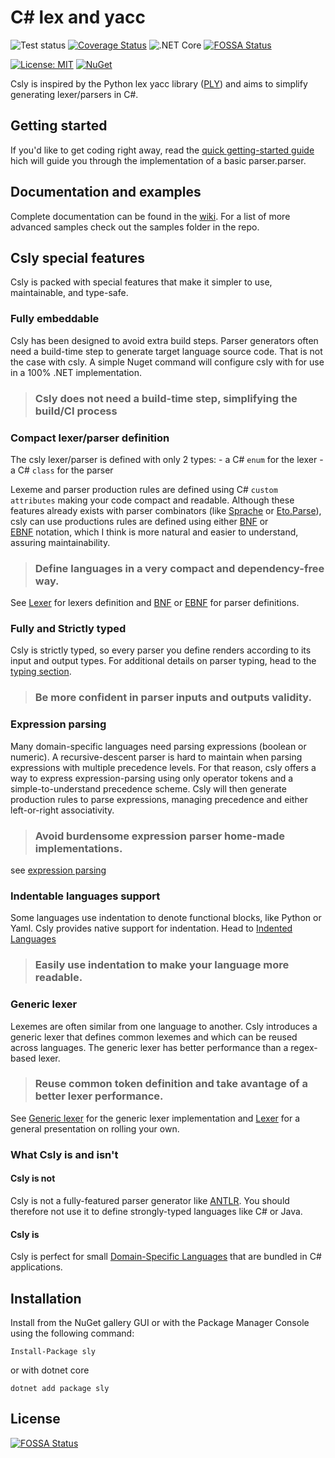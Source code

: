 # C# lex and yacc #


![Test status](http://teststatusbadge.azurewebsites.net/api/status/mmaitre314/securestringcodegen)
[![Coverage Status](https://coveralls.io/repos/github/b3b00/csly/badge.svg?branch=dev&service=github)](https://coveralls.io/github/b3b00/csly?branch=dev)
![.NET Core](https://github.com/b3b00/csly/workflows/.NET%20Core/badge.svg)
[![FOSSA Status](https://app.fossa.io/api/projects/git%2Bgithub.com%2Fb3b00%2Fcsly.svg?type=shield)](https://app.fossa.io/projects/git%2Bgithub.com%2Fb3b00%2Fcsly?ref=badge_shield)


[![License: MIT](https://img.shields.io/badge/License-MIT-blue.svg)](https://github.com/b3b00/sly/blob/dev/LICENSE)
[![NuGet](https://img.shields.io/nuget/v/sly.svg)](https://www.nuget.org/packages/sly)


Csly is inspired by the Python lex yacc library ([PLY](http://www.dabeaz.com/ply/)) and aims
to simplify generating lexer/parsers in C#.

## Getting started ##

If you'd like to get coding right away, read 
the  [quick getting-started guide](https://github.com/b3b00/csly/wiki/getting-started) hich will guide you through the implementation of a basic parser.parser.

## Documentation and examples ## 

Complete documentation can be found in the [wiki](https://github.com/b3b00/csly/wiki). For a list of more advanced 
samples check out the samples folder in the repo.


## Csly special features ##

Csly is packed with special features that make it simpler to use, maintainable, and type-safe.

### Fully embeddable ###

Csly has been designed to avoid extra build steps. Parser generators often need a build-time step 
 to generate target language source code. That is not the case with csly.
 A simple Nuget command will configure csly with for use in a 100% .NET implementation.

>### Csly does not need a build-time step, simplifying the build/CI process

### Compact lexer/parser definition ### 

The csly lexer/parser is defined with only 2 types: 
    - a C# ```enum``` for the lexer
    - a C# ```class``` for the parser

Lexeme and parser production rules are defined using C# ```custom attributes``` making your code compact and readable.
 Although these features already exists with parser combinators (like [Sprache](https://github.com/sprache/Sprache) 
 or [Eto.Parse](https://github.com/picoe/Eto.Parse)), 
 csly can use productions rules are defined using either [BNF](https://github.com/b3b00/csly/wiki/BNF-Parser) or  
 [EBNF](https://github.com/b3b00/csly/wiki/EBNF-Parser)  notation, which I think is more natural and easier to understand, assuring maintainability.


>###  Define languages in a very compact and dependency-free way. 

See [Lexer](https://github.com/b3b00/csly/wiki/Lexer) for lexers definition and [BNF](https://github.com/b3b00/csly/wiki/BNF-Parser) or  [EBNF](https://github.com/b3b00/csly/wiki/EBNF-Parser) for parser definitions.

### Fully and Strictly typed ### 

 Csly is strictly typed, so every parser you define renders according to its input and output types. 
 For additional details on parser typing, head to the [typing section](typing).

>### Be more confident in parser inputs and outputs validity.

### Expression parsing ### 

Many domain-specific languages need parsing expressions (boolean or numeric).
 A recursive-descent parser is hard to maintain when parsing expressions with multiple precedence levels. For that reason, csly offers a way to express expression-parsing using only operator tokens and
 a simple-to-understand precedence scheme.
 Csly will then generate production rules to parse expressions, managing precedence and either left-or-right associativity.

>### Avoid burdensome expression parser home-made implementations.

see [expression parsing](https://github.com/b3b00/csly/wiki/expression-parsing)


### Indentable languages support ###

Some languages use indentation to denote functional blocks, like Python or Yaml.
Csly provides native support for indentation. Head to [Indented Languages](https://github.com/b3b00/csly/wiki/Indented-languages)

>### Easily use indentation to make your language more readable.

### Generic lexer ### 

Lexemes are often similar from one language to another. Csly introduces a generic lexer that defines common lexemes and which can be reused across languages. 
The generic lexer has better performance than a regex-based lexer.

>### Reuse common token definition and take avantage of a better lexer performance.

See [Generic lexer](https://github.com/b3b00/csly/wiki/GenericLexer) for the generic lexer implementation and [Lexer](https://github.com/b3b00/wiki/Lexer) for a general presentation on rolling your own.


### What Csly is and isn't ###

#### Csly is not #### 

Csly is not a fully-featured parser generator like [ANTLR](http://www.antlr.org/).
You should therefore not use it to define strongly-typed languages like  C# or Java.

#### Csly is #### 

Csly is perfect for small [Domain-Specific Languages](https://en.wikipedia.org/wiki/Domain-specific_language) that are bundled in C# applications. 

## Installation ##

Install from the NuGet gallery GUI or with the Package Manager Console using the following command:

```Install-Package sly```

or with dotnet core 

```dotnet add package sly```




## License
[![FOSSA Status](https://app.fossa.io/api/projects/git%2Bgithub.com%2Fb3b00%2Fcsly.svg?type=large)](https://app.fossa.io/projects/git%2Bgithub.com%2Fb3b00%2Fcsly?ref=badge_large)
